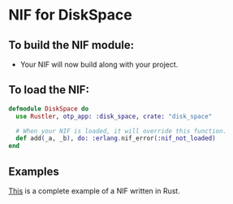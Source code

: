 # NIF for DiskSpace

## To build the NIF module:

- Your NIF will now build along with your project.

## To load the NIF:

```elixir
defmodule DiskSpace do
  use Rustler, otp_app: :disk_space, crate: "disk_space"

  # When your NIF is loaded, it will override this function.
  def add(_a, _b), do: :erlang.nif_error(:nif_not_loaded)
end
```

## Examples

[This](https://github.com/rusterlium/NifIo) is a complete example of a NIF written in Rust.
